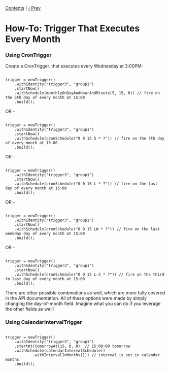 
<div class="secNavPanel"><a href=".">Contents</a> | <a href="BiWeeklyTrigger.md">&lsaquo;&nbsp;Prev</a> </div>





# How-To: Trigger That Executes Every Month

### Using CronTrigger

Create a CronTrigger. that executes every Wednesday at 3:00PM:

<pre class="prettyprint highlight"><code class="language-java" data-lang="java">
trigger = newTrigger()
    .withIdentity("trigger3", "group1")
    .startNow()
    .withSchedule(monthlyOnDayAndHourAndMinute(5, 15, 0)) // fire on the 5th day of every month at 15:00
    .build();
</code></pre>


OR -


<pre class="prettyprint highlight"><code class="language-java" data-lang="java">
trigger = newTrigger()
    .withIdentity("trigger3", "group1")
    .startNow()
    .withSchedule(cronSchedule("0 0 15 5 * ?")) // fire on the 5th day of every month at 15:00
    .build();
</code></pre>


OR -


<pre class="prettyprint highlight"><code class="language-java" data-lang="java">
trigger = newTrigger()
    .withIdentity("trigger3", "group1")
    .startNow()
    .withSchedule(cronSchedule("0 0 15 L * ?")) // fire on the last day of every month at 15:00
    .build();
</code></pre>


OR -


<pre class="prettyprint highlight"><code class="language-java" data-lang="java">
trigger = newTrigger()
    .withIdentity("trigger3", "group1")
    .startNow()
    .withSchedule(cronSchedule("0 0 15 LW * ?")) // fire on the last weekday day of every month at 15:00
    .build();
</code></pre>


OR -


<pre class="prettyprint highlight"><code class="language-java" data-lang="java">
trigger = newTrigger()
    .withIdentity("trigger3", "group1")
    .startNow()
    .withSchedule(cronSchedule("0 0 15 L-3 * ?")) // fire on the third to last day of every month at 15:00
    .build();
</code></pre>


There are other possible combinations as well, which are more fully covered in the API documentation. All of these options were made by simply changing the day-of-month field. Imagine what you can do if you leverage the other fields as well!

### Using CalendarIntervalTrigger


<pre class="prettyprint highlight"><code class="language-java" data-lang="java">
trigger = newTrigger()
    .withIdentity("trigger3", "group1")
    .startAt(tomorrowAt(15, 0, 0)  // 15:00:00 tomorrow
    .withSchedule(calendarIntervalSchedule()
            .withIntervalInMonths(1)) // interval is set in calendar months
    .build();
</code></pre>
